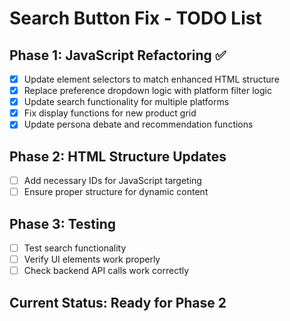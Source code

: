 # Search Button Fix - TODO List

## Phase 1: JavaScript Refactoring ✅
- [x] Update element selectors to match enhanced HTML structure
- [x] Replace preference dropdown logic with platform filter logic
- [x] Update search functionality for multiple platforms
- [x] Fix display functions for new product grid
- [x] Update persona debate and recommendation functions

## Phase 2: HTML Structure Updates
- [ ] Add necessary IDs for JavaScript targeting
- [ ] Ensure proper structure for dynamic content

## Phase 3: Testing
- [ ] Test search functionality
- [ ] Verify UI elements work properly
- [ ] Check backend API calls work correctly

## Current Status: Ready for Phase 2
